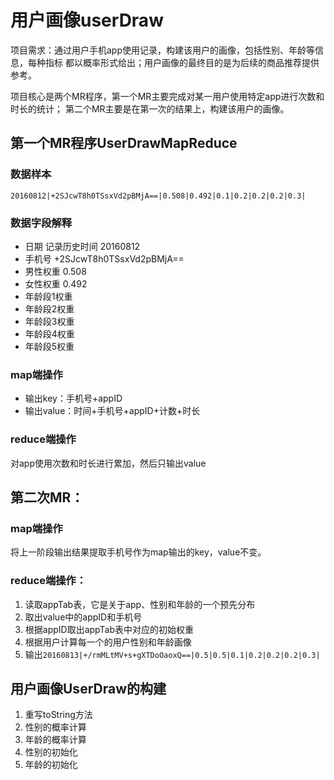 # 用户画像userDraw

项目需求：通过用户手机app使用记录，构建该用户的画像，包括性别、年龄等信息，每种指标
都以概率形式给出；用户画像的最终目的是为后续的商品推荐提供参考。

项目核心是两个MR程序，第一个MR主要完成对某一用户使用特定app进行次数和时长的统计；
第二个MR主要是在第一次的结果上，构建该用户的画像。

## 第一个MR程序UserDrawMapReduce
### 数据样本
`20160812|+2SJcwT8h0TSsxVd2pBMjA==|0.508|0.492|0.1|0.2|0.2|0.2|0.3|`
### 数据字段解释
* 日期 记录历史时间 20160812
* 手机号 +2SJcwT8h0TSsxVd2pBMjA==
* 男性权重 0.508
* 女性权重 0.492
* 年龄段1权重
* 年龄段2权重
* 年龄段3权重
* 年龄段4权重
* 年龄段5权重
### map端操作
* 输出key：手机号+appID
* 输出value：时间+手机号+appID+计数+时长
### reduce端操作
对app使用次数和时长进行累加，然后只输出value
## 第二次MR：
### map端操作
将上一阶段输出结果提取手机号作为map输出的key，value不变。
### reduce端操作：
1. 读取appTab表，它是关于app、性别和年龄的一个预先分布
2. 取出value中的appID和手机号
3. 根据appID取出appTab表中对应的初始权重
4. 根据用户计算每一个的用户性别和年龄画像
5. 输出`20160813|+/rmMLtMV+s+gXTDoOaoxQ==|0.5|0.5|0.1|0.2|0.2|0.2|0.3|`
## 用户画像UserDraw的构建
1. 重写toString方法
2. 性别的概率计算
3. 年龄的概率计算
4. 性别的初始化
5. 年龄的初始化
